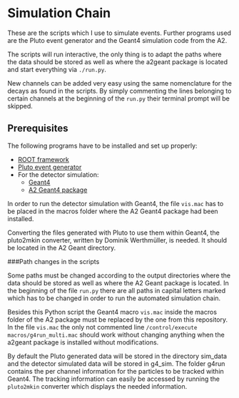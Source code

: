 Simulation Chain
================

These are the scripts which I use to simulate events. Further programs used are the Pluto event generator and the Geant4 simulation code from the A2.

The scripts will run interactive, the only thing is to adapt the paths where the data should be stored as well as where the a2geant package is located and start everything via `./run.py`.

New channels can be added very easy using the same nomenclature for the decays as found in the scripts. By simply commenting the lines belonging to certain channels at the beginning of the `run.py` their terminal prompt will be skipped.


Prerequisites
-------------

The following programs have to be installed and set up properly:

- [ROOT framework](http://root.cern.ch/ "ROOT")
- [Pluto event generator](http://www-hades.gsi.de/?q=pluto "Pluto")
- For the detector simulation:
	- [Geant4](http://geant4.cern.ch/ "Geant4")
	- [A2 Geant4 package](https://github.com/A2-Collaboration/a2geant "A2 package")

In order to run the detector simulation with Geant4, the file `vis.mac` has to be placed in the macros folder where the A2 Geant4 package had been installed.

Converting the files generated with Pluto to use them within Geant4, the pluto2mkin converter, written by Dominik Werthmüller, is needed. It should be located in the A2 Geant directory.


###Path changes in the scripts

Some paths must be changed according to the output directories where the data should be stored as well as where the A2 Geant package is located. In the beginning of the file `run.py` there are all paths in capital letters marked which has to be changed in order to run the automated simulation chain.

Besides this Python script the Geant4 macro `vis.mac` inside the macros folder of the A2 package must be replaced by the one from this repository. In the file `vis.mac` the only not commented line `/control/execute macros/g4run_multi.mac` should work without changing anything when the a2geant package is installed without modifications.

By default the Pluto generated data will be stored in the directory sim_data and the detector simulated data will be stored in g4_sim. The folder g4run contains the per channel information for the particles to be tracked within Geant4. The tracking information can easily be accessed by running the `pluto2mkin` converter which displays the needed information.


